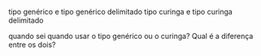 tipo genérico e tipo genérico delimitado
tipo curinga e tipo curinga delimitado

quando sei quando usar o tipo genérico ou o curinga?
Qual é a diferença entre os dois?

